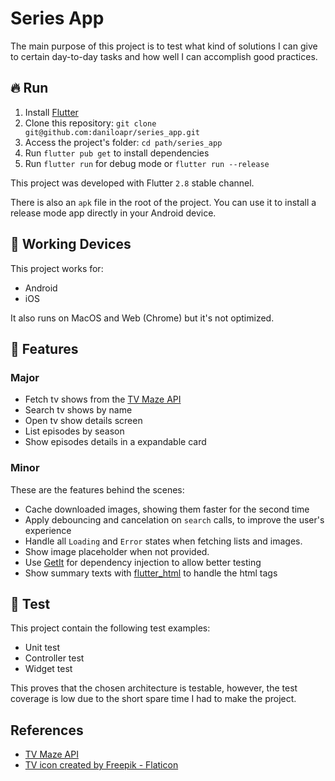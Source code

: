 # Series App

The main purpose of this project is to test what kind of solutions I can give to certain day-to-day tasks and how well I can accomplish good practices.

## 🔥 Run
1. Install [Flutter](https://flutter.dev)
2. Clone this repository: `git clone git@github.com:daniloapr/series_app.git`
3. Access the project's folder: `cd path/series_app`
4. Run `flutter pub get` to install dependencies
5. Run `flutter run` for debug mode or `flutter run --release`

This project was developed with Flutter `2.8` stable channel.

There is also an `apk` file in the root of the project. You can use it to install a release mode app directly in your Android device.

## 📱 Working Devices

This project works for:

- Android
- iOS

It also runs on MacOS and Web (Chrome) but it's not optimized.

## 🔨 Features

### Major

- Fetch tv shows from the [TV Maze API](https://www.tvmaze.com/api)
- Search tv shows by name
- Open tv show details screen
- List episodes by season
- Show episodes details in a expandable card

### Minor

These are the features behind the scenes:
- Cache downloaded images, showing them faster for the second time
- Apply debouncing and cancelation on `search` calls, to improve the user's experience
- Handle all `Loading` and `Error` states when fetching lists and images.
- Show image placeholder when not provided.
- Use [GetIt](https://pub.dev/packages/get_it) for dependency injection to allow better testing
- Show summary texts with [flutter_html](https://github.com/daniloapr/flutter_html) to handle the html tags

## 🐛 Test

This project contain the following test examples:
- Unit test
- Controller test
- Widget test

This proves that the chosen architecture is testable, however, the test coverage is low due to the short spare time I had to make the project.

## References

- [TV Maze API](https://www.tvmaze.com/api)
- [TV icon created by Freepik - Flaticon](https://www.flaticon.com/free-icons/tv)
